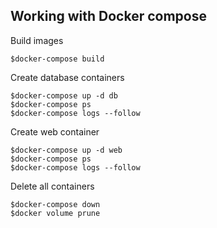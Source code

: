 ## Working with Docker compose

Build images

```
$docker-compose build
```

Create database containers

```
$docker-compose up -d db
$docker-compose ps
$docker-compose logs --follow
```

Create web container

```
$docker-compose up -d web
$docker-compose ps
$docker-compose logs --follow
```

Delete all containers

```
$docker-compose down
$docker volume prune
```
